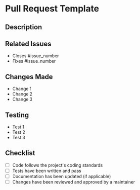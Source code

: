 # Pull Request Template

## Description
<!-- Provide a detailed description of the changes made in this pull request. Include any relevant information such as the purpose of the changes, the problem being solved, and any background context. -->

## Related Issues
<!-- List any related issues or pull requests. Use keywords to automatically close issues when the pull request is merged. -->
- Closes #issue_number
- Fixes #issue_number

## Changes Made
<!-- List the changes made in this pull request. Include any new features, bug fixes, or improvements. -->
- Change 1
- Change 2
- Change 3

## Testing
<!-- Describe the testing that was done to ensure the changes work as expected. Include any test cases, test results, and steps to reproduce. -->
- Test 1
- Test 2
- Test 3

## Checklist
<!-- Ensure the following tasks are completed before submitting the pull request. -->
- [ ] Code follows the project's coding standards
- [ ] Tests have been written and pass
- [ ] Documentation has been updated (if applicable)
- [ ] Changes have been reviewed and approved by a maintainer
